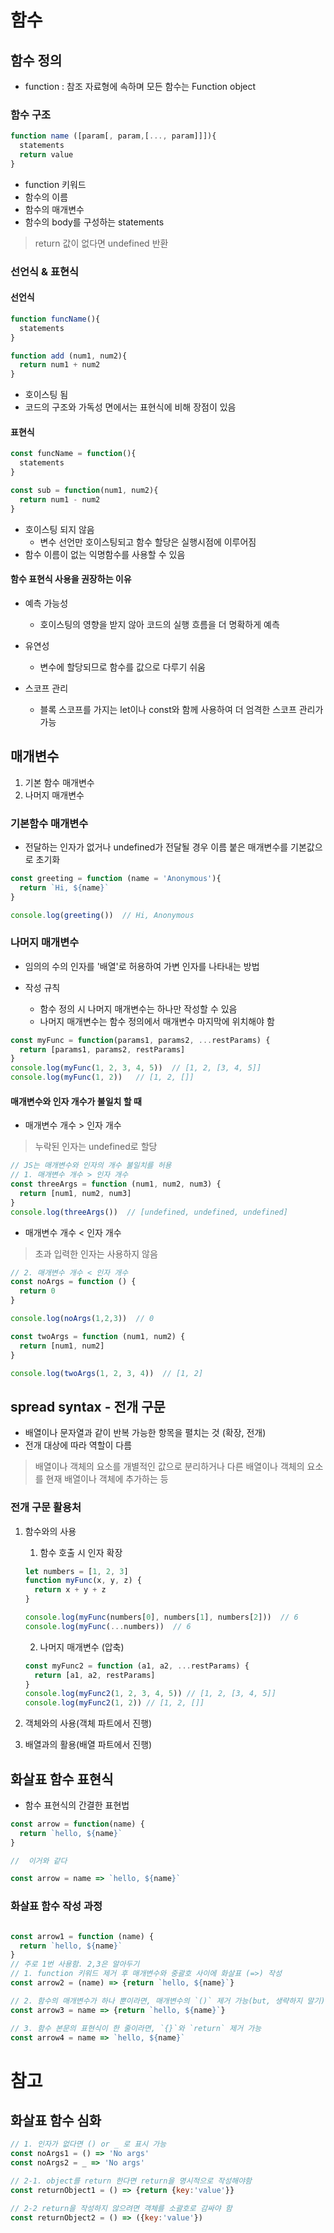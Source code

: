 # 함수
## 함수 정의

- function : 참조 자료형에 속하며 모든 함수는 Function object

### 함수 구조

```js
function name ([param[, param,[..., param]]]){
  statements
  return value
}
```

- function 키워드
- 함수의 이름
- 함수의 매개변수
- 함수의 body를 구성하는 statements
  
> return 값이 없다면 undefined 반환

### 선언식 & 표현식

#### 선언식

```js
function funcName(){
  statements
}

function add (num1, num2){
  return num1 + num2
}
```

- 호이스팅 됨
- 코드의 구조와 가독성 면에서는 표현식에 비해 장점이 있음

#### 표현식

```js
const funcName = function(){
  statements
}

const sub = function(num1, num2){
  return num1 - num2
}
```

- 호이스팅 되지 않음
  - 변수 선언만 호이스팅되고 함수 할당은 실행시점에 이루어짐
- 함수 이름이 없는 익명함수를 사용할 수 있음

#### 함수 표현식 사용을 권장하는 이유

- 예측 가능성 
  - 호이스팅의 영향을 받지 않아 코드의 실행 흐름을 더 명확하게 예측

- 유연성
  - 변수에 할당되므로 함수를 값으로 다루기 쉬움

- 스코프 관리
  - 블록 스코프를 가지는 let이나 const와 함께 사용하여 더 엄격한 스코프 관리가 가능

## 매개변수

1. 기본 함수 매개변수
2. 나머지 매개변수 

### 기본함수 매개변수

- 전달하는 인자가 없거나 undefined가 전달될 경우 이름 붙은 매개변수를 기본값으로 초기화

```js
const greeting = function (name = 'Anonymous'){
  return `Hi, ${name}`
}

console.log(greeting())  // Hi, Anonymous
```

### 나머지 매개변수

- 임의의 수의 인자를 '배열'로 허용하여 가변 인자를 나타내는 방법

- 작성 규칙 
  - 함수 정의 시 나머지 매개변수는 하나만 작성할 수 있음
  - 나머지 매개변수는 함수 정의에서 매개변수 마지막에 위치해야 함

```js
const myFunc = function(params1, params2, ...restParams) {
  return [params1, params2, restParams]
}
console.log(myFunc(1, 2, 3, 4, 5))  // [1, 2, [3, 4, 5]]
console.log(myFunc(1, 2))   // [1, 2, []]
```

#### 매개변수와 인자 개수가 불일치 할 때 

- 매개변수 개수 > 인자 개수
> 누락된 인자는 undefined로 할당

```js
// JS는 매개변수와 인자의 개수 불일치를 허용
// 1. 매개변수 개수 > 인자 개수
const threeArgs = function (num1, num2, num3) {
  return [num1, num2, num3]
}
console.log(threeArgs())  // [undefined, undefined, undefined]
```

- 매개변수 개수 < 인자 개수
> 초과 입력한 인자는 사용하지 않음

```js
// 2. 매개변수 개수 < 인자 개수
const noArgs = function () {
  return 0
}

console.log(noArgs(1,2,3))  // 0

const twoArgs = function (num1, num2) {
  return [num1, num2]
}

console.log(twoArgs(1, 2, 3, 4))  // [1, 2]
```

## spread syntax - 전개 구문

- 배열이나 문자열과 같이 반복 가능한 항목을 펼치는 것 (확장, 전개)
- 전개 대상에 따라 역할이 다름
  
> 배열이나 객체의 요소를 개별적인 값으로 분리하거나 다른 배열이나 객체의 요소를 현재 배열이나 객체에 추가하는 등

### 전개 구문 활용처

1. 함수와의 사용
   1. 함수 호출 시 인자 확장
   
    ```js
    let numbers = [1, 2, 3]
    function myFunc(x, y, z) {
      return x + y + z
    }

    console.log(myFunc(numbers[0], numbers[1], numbers[2]))  // 6
    console.log(myFunc(...numbers))  // 6
    ```
   
   2. 나머지 매개변수 (압축)
   
    ```js
    const myFunc2 = function (a1, a2, ...restParams) {
      return [a1, a2, restParams]
    }
    console.log(myFunc2(1, 2, 3, 4, 5)) // [1, 2, [3, 4, 5]]
    console.log(myFunc2(1, 2)) // [1, 2, []]
    ```

2. 객체와의 사용(객체 파트에서 진행)
3. 배열과의 활용(배열 파트에서 진행)


## 화살표 함수 표현식

- 함수 표현식의 간결한 표현법

```js
const arrow = function(name) {
  return `hello, ${name}`
}

//  이거와 같다

const arrow = name => `hello, ${name}`
```

### 화살표 함수 작성 과정

```js

const arrow1 = function (name) {
  return `hello, ${name}`
}
// 주로 1번 사용함. 2,3은 알아두기
// 1. function 키워드 제거 후 매개변수와 중괄호 사이에 화살표 (=>) 작성
const arrow2 = (name) => {return `hello, ${name}`}

// 2. 함수의 매개변수가 하나 뿐이라면, 매개변수의 `()` 제거 가능(but, 생략하지 말기)
const arrow3 = name => {return `hello, ${name}`}

// 3. 함수 본문의 표현식이 한 줄이라면, `{}`와 `return` 제거 가능
const arrow4 = name => `hello, ${name}`
```

# 참고
## 화살표 함수 심화

```js
// 1. 인자가 없다면 () or _ 로 표시 가능
const noArgs1 = () => 'No args'
const noArgs2 = _ => 'No args'

// 2-1. object를 return 한다면 return을 명시적으로 작성해야함
const returnObject1 = () => {return {key:'value'}}

// 2-2 return을 작성하지 않으려면 객체를 소괄호로 감싸야 함
const returnObject2 = () => ({key:'value'})
```